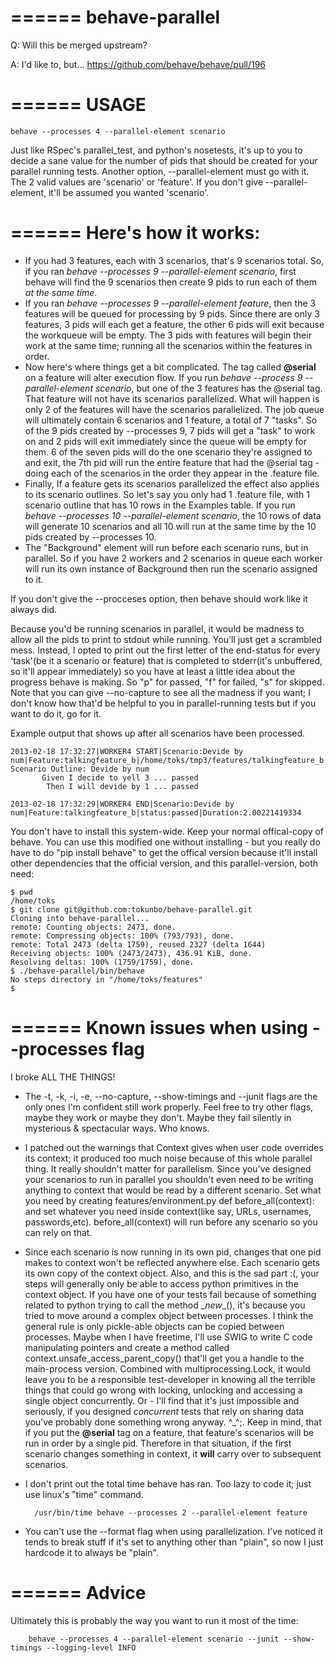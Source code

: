 ======
behave-parallel
======

Q: Will this be merged upstream?

A: I'd like to, but... https://github.com/behave/behave/pull/196


======
USAGE
======

	behave --processes 4 --parallel-element scenario


Just like RSpec's parallel_test, and python's nosetests, it's up to you to decide a sane value for the number of pids that should be created for your parallel running tests. Another option, --parallel-element must go with it. The 2 valid values are 'scenario' or 'feature'. If you don't give --parallel-element, it'll be assumed you wanted 'scenario'.

======
Here's how it works:
======

* If you had 3 features, each with 3 scenarios, that's 9 scenarios total. So, if you ran _behave --processes 9 --parallel-element scenario_, first behave will find the 9 scenarios then create 9 pids to run each of them *at the same time*.
* If you ran _behave --processes 9 --parallel-element feature_, then the 3 features will be queued for processing by 9 pids. Since there are only 3 features, 3 pids will each get a feature, the other 6 pids will exit because the workqueue will be empty. The 3 pids with features will begin their work at the same time; running all the scenarios within the features in order.
* Now here's where things get a bit complicated. The tag called __@serial__ on a feature will alter execution flow. If you run _behave --process 9 --parallel-element scenario_, but one of the 3 features has the @serial tag. That feature will not have its scenarios parallelized. What will happen is only 2 of the features will have the scenarios parallelized. The job queue will ultimately contain 6 scenarios and 1 feature, a total of 7 "tasks". So of the 9 pids created by --processes 9, 7 pids will get a "task" to work on and 2 pids will exit immediately since the queue will be empty for them. 6 of the seven pids will do the one scenario they're assigned to and exit, the 7th pid will run the entire feature that had the @serial tag - doing each of the scenarios in the order they appear in the .feature file.
* Finally, If a feature gets its scenarios parallelized the effect also applies to its scenario outlines. So let's say you only had 1 .feature file, with 1 scenario outline that has 10 rows in the Examples table. If you run _behave --processes 10 --parallel-element scenario_, the 10 rows of data will generate 10 scenarios and all 10 will run at the same time by the 10 pids created by --processes 10.  
* The "Background" element will run before each scenario runs, but in parallel. So if you have 2 workers and 2 scenarios in queue each worker will run its own instance of Background then run the scenario assigned to it.


If you don't give the --procceses option, then behave should work like it always did. 

Because you'd be running scenarios in parallel, it would be madness to allow all the pids to print to stdout while running. You'll just get a scrambled mess. Instead, I opted to print out the first letter of the end-status for every 'task'(be it a scenario or feature) that is completed to stderr(it's unbuffered, so it'll appear immediately) so you have at least a little idea about the progress behave is making. So "p" for passed, "f" for failed, "s" for skipped. Note that you can give --no-capture to see all the madness if you want; I don't know how that'd be helpful to you in parallel-running tests but if you want to do it, go for it.

Example output that shows up after all scenarios have been processed.

	2013-02-18 17:32:27|WORKER4 START|Scenario:Devide by num|Feature:talkingfeature_b|/home/toks/tmp3/features/talkingfeature_b.feature
	Scenario Outline: Devide by num
	       Given I decide to yell 3 ... passed
	        Then I will devide by 1 ... passed
	
	2013-02-18 17:32:29|WORKER4 END|Scenario:Devide by num|Feature:talkingfeature_b|status:passed|Duration:2.00221419334


You don't have to install this system-wide. Keep your normal offical-copy of behave. You can use this modified one without installing - but you really do have to do "pip install behave" to get the offical version because it'll install other dependencies that the official version, and this parallel-version, both need:

	$ pwd
	/home/toks
	$ git clone git@github.com:tokunbo/behave-parallel.git
	Cloning into behave-parallel...
	remote: Counting objects: 2473, done.
	remote: Compressing objects: 100% (793/793), done.
	remote: Total 2473 (delta 1759), reused 2327 (delta 1644)
	Receiving objects: 100% (2473/2473), 436.91 KiB, done.
	Resolving deltas: 100% (1759/1759), done.
	$ ./behave-parallel/bin/behave
	No steps directory in "/home/toks/features"
	$ 

======
Known issues when using --processes flag
======
I broke ALL THE THINGS!

* The -t, -k, -i, -e, --no-capture, --show-timings and --junit flags are the only ones I'm confident still work properly. Feel free to try other flags, maybe they work or maybe they don't. Maybe they fail silently in mysterious & spectacular ways. Who knows.

* I patched out the warnings that Context gives when user code overrides its context; it produced too much noise because of this whole parallel thing. It really shouldn't matter for parallelism. Since you've designed your scenarios to run in parallel you shouldn't even need to be writing anything to context that would be read by a different scenario. Set what you need by creating features/environment.py def before_all(context): and set whatever you need inside context(like say, URLs, usernames, passwords,etc). before_all(context) will run before any scenario so you can rely on that.
	 
* Since each scenario is now running in its own pid, changes that one pid makes to context won't be reflected anywhere else. Each scenario gets its own copy of the context object. Also, and this is the sad part :(, your steps will generally only be able to access python primitives in the context object. If you have one of your tests fail because of something related to python trying to call the method \__new__(), it's because you tried to move around a complex object between processes. I think the general rule is only pickle-able objects can be copied between processes. Maybe when I have freetime, I'll use SWIG to write C code manipulating pointers and create a method called context.unsafe_access_parent_copy() that'll get you a handle to the main-process version. Combined with multiprocessing.Lock, it would leave you to be a responsible test-developer in knowing all the terrible things that could go wrong with locking, unlocking and accessing a single object concurrently. Or - I'll find that it's just impossible and seriously, if you designed _concurrent_ tests that rely on sharing data you've probably done something wrong anyway. ^_^;. Keep in mind, that if you put the __@serial__ tag on a feature, that feature's scenarios will be run in order by a single pid. Therefore in that situation, if the first scenario changes something in context, it __will__ carry over to subsequent scenarios.

* I don't print out the total time behave has ran. Too lazy to code it; just use linux's "time" command.

		/usr/bin/time behave --processes 2 --parallel-element feature

* You can't use the --format flag when using parallelization. I've noticed it tends to break stuff if it's set to anything other than "plain", so now I just hardcode it to always be "plain".

======
Advice
======

Ultimately this is probably the way you want to run it most of the time:

		behave --processes 4 --parallel-element scenario --junit --show-timings --logging-level INFO





